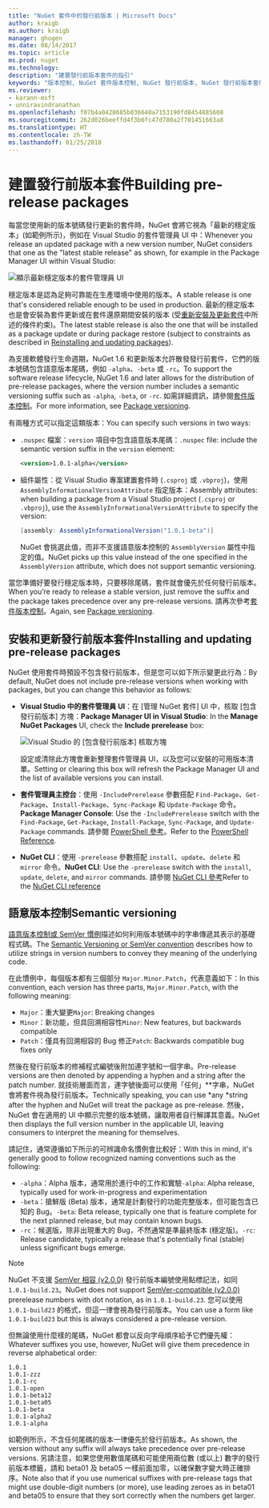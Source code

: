 ```yaml
---
title: "NuGet 套件中的發行前版本 | Microsoft Docs"
author: kraigb
ms.author: kraigb
manager: ghogen
ms.date: 08/14/2017
ms.topic: article
ms.prod: nuget
ms.technology: 
description: "建置發行前版本套件的指引"
keywords: "版本控制, NuGet 套件版本控制, NuGet 發行前版本, NuGet 發行前版本套件, 預覽套件版本, RC 套件版本, 搶鮮版 (Beta) 套件版本, NuGet 語意版本控制"
ms.reviewer:
- karann-msft
- unniravindranathan
ms.openlocfilehash: f07b4a0428685b036640a7153190fd8454885608
ms.sourcegitcommit: 262d026beeffd4f3b6fc47d780a2f701451663a8
ms.translationtype: HT
ms.contentlocale: zh-TW
ms.lasthandoff: 01/25/2018
---
```

# <a name="building-pre-release-packages"></a><span data-ttu-id="f3e1f-104">建置發行前版本套件</span><span class="sxs-lookup"><span data-stu-id="f3e1f-104">Building pre-release packages</span></span>

<span data-ttu-id="f3e1f-105">每當您使用新的版本號碼發行更新的套件時，NuGet 會將它視為「最新的穩定版本」(如範例所示)，例如在 Visual Studio 的套件管理員 UI 中：</span><span class="sxs-lookup"><span data-stu-id="f3e1f-105">Whenever you release an updated package with a new version number, NuGet considers that one as the "latest stable release" as shown, for example in the Package Manager UI within Visual Studio:</span></span>

![顯示最新穩定版本的套件管理員 UI](media/Prerelease_01-LatestStable.png)

<span data-ttu-id="f3e1f-107">穩定版本是認為足夠可靠能在生產環境中使用的版本。</span><span class="sxs-lookup"><span data-stu-id="f3e1f-107">A stable release is one that's considered reliable enough to be used in production.</span></span> <span data-ttu-id="f3e1f-108">最新的穩定版本也是會安裝為套件更新或在套件還原期間安裝的版本 (受[重新安裝及更新套件](../consume-packages/reinstalling-and-updating-packages.md)中所述的條件約束)。</span><span class="sxs-lookup"><span data-stu-id="f3e1f-108">The latest stable release is also the one that will be installed as a package update or during package restore (subject to constraints as described in [Reinstalling and updating packages](../consume-packages/reinstalling-and-updating-packages.md)).</span></span>

<span data-ttu-id="f3e1f-109">為支援軟體發行生命週期，NuGet 1.6 和更新版本允許散發發行前套件，它們的版本號碼包含語意版本尾碼，例如 `-alpha`、`-beta` 或 `-rc`。</span><span class="sxs-lookup"><span data-stu-id="f3e1f-109">To support the software release lifecycle, NuGet 1.6 and later allows for the distribution of pre-release packages, where the version number includes a semantic versioning suffix such as `-alpha`, `-beta`, or `-rc`.</span></span> <span data-ttu-id="f3e1f-110">如需詳細資訊，請參閱[套件版本控制](../reference/package-versioning.md#pre-release-versions)。</span><span class="sxs-lookup"><span data-stu-id="f3e1f-110">For more information, see [Package versioning](../reference/package-versioning.md#pre-release-versions).</span></span>

<span data-ttu-id="f3e1f-111">有兩種方式可以指定這類版本：</span><span class="sxs-lookup"><span data-stu-id="f3e1f-111">You can specify such versions in two ways:</span></span>

- <span data-ttu-id="f3e1f-112">`.nuspec` 檔案：`version` 項目中包含語意版本尾碼：</span><span class="sxs-lookup"><span data-stu-id="f3e1f-112">`.nuspec` file: include the semantic version suffix in the `version` element:</span></span>

    ```xml
    <version>1.0.1-alpha</version>
    ```

- <span data-ttu-id="f3e1f-113">組件屬性：從 Visual Studio 專案建置套件時 (`.csproj` 或 `.vbproj`)，使用 `AssemblyInformationalVersionAttribute` 指定版本：</span><span class="sxs-lookup"><span data-stu-id="f3e1f-113">Assembly attributes: when building a package from a Visual Studio project (`.csproj` or `.vbproj`), use the `AssemblyInformationalVersionAttribute` to specify the version:</span></span>

    ```cs
    [assembly: AssemblyInformationalVersion("1.0.1-beta")]
    ```

    <span data-ttu-id="f3e1f-114">NuGet 會挑選此值，而非不支援語意版本控制的 `AssemblyVersion` 屬性中指定的值。</span><span class="sxs-lookup"><span data-stu-id="f3e1f-114">NuGet picks up this value instead of the one specified in the `AssemblyVersion` attribute, which does not support semantic versioning.</span></span>

<span data-ttu-id="f3e1f-115">當您準備好要發行穩定版本時，只要移除尾碼，套件就會優先於任何發行前版本。</span><span class="sxs-lookup"><span data-stu-id="f3e1f-115">When you’re ready to release a stable version, just remove the suffix and the package takes precedence over any pre-release versions.</span></span> <span data-ttu-id="f3e1f-116">請再次參考[套件版本控制](../reference/package-versioning.md#pre-release-versions)。</span><span class="sxs-lookup"><span data-stu-id="f3e1f-116">Again, see [Package versioning](../reference/package-versioning.md#pre-release-versions).</span></span>

## <a name="installing-and-updating-pre-release-packages"></a><span data-ttu-id="f3e1f-117">安裝和更新發行前版本套件</span><span class="sxs-lookup"><span data-stu-id="f3e1f-117">Installing and updating pre-release packages</span></span>

<span data-ttu-id="f3e1f-118">NuGet 使用套件時預設不包含發行前版本，但是您可以如下所示變更此行為：</span><span class="sxs-lookup"><span data-stu-id="f3e1f-118">By default, NuGet does not include pre-release versions when working with packages, but you can change this behavior as follows:</span></span>

- <span data-ttu-id="f3e1f-119">**Visual Studio 中的套件管理員 UI**：在 [管理 NuGet 套件] UI 中，核取 [包含發行前版本] 方塊：</span><span class="sxs-lookup"><span data-stu-id="f3e1f-119">**Package Manager UI in Visual Studio**: In the **Manage NuGet Packages** UI, check the **Include prerelease** box:</span></span>

    ![Visual Studio 的 [包含發行前版本] 核取方塊](media/Prerelease_02-CheckPrerelease.png)

    <span data-ttu-id="f3e1f-121">設定或清除此方塊會重新整理套件管理員 UI，以及您可以安裝的可用版本清單。</span><span class="sxs-lookup"><span data-stu-id="f3e1f-121">Setting or clearing this box will refresh the Package Manager UI and the list of available versions you can install.</span></span>

- <span data-ttu-id="f3e1f-122">**套件管理員主控台**：使用 `-IncludePrerelease` 參數搭配 `Find-Package`、`Get-Package`、`Install-Package`、`Sync-Package` 和 `Update-Package` 命令。</span><span class="sxs-lookup"><span data-stu-id="f3e1f-122">**Package Manager Console**: Use the `-IncludePrerelease` switch with the `Find-Package`, `Get-Package`, `Install-Package`, `Sync-Package`, and `Update-Package` commands.</span></span> <span data-ttu-id="f3e1f-123">請參閱 [PowerShell 參考](../tools/powershell-reference.md)。</span><span class="sxs-lookup"><span data-stu-id="f3e1f-123">Refer to the [PowerShell Reference](../tools/powershell-reference.md).</span></span>

- <span data-ttu-id="f3e1f-124">**NuGet CLI**：使用 `-prerelease` 參數搭配 `install`、`update`、`delete` 和 `mirror` 命令。</span><span class="sxs-lookup"><span data-stu-id="f3e1f-124">**NuGet CLI**: Use the `-prerelease` switch with the `install`, `update`, `delete`, and `mirror` commands.</span></span> <span data-ttu-id="f3e1f-125">請參閱 [NuGet CLI 參考](../tools/nuget-exe-cli-reference.md)</span><span class="sxs-lookup"><span data-stu-id="f3e1f-125">Refer to the [NuGet CLI reference](../tools/nuget-exe-cli-reference.md)</span></span>

## <a name="semantic-versioning"></a><span data-ttu-id="f3e1f-126">語意版本控制</span><span class="sxs-lookup"><span data-stu-id="f3e1f-126">Semantic versioning</span></span>

<span data-ttu-id="f3e1f-127">[語意版本控制或 SemVer 慣例](http://semver.org/spec/v1.0.0.html)描述如何利用版本號碼中的字串傳遞其表示的基礎程式碼。</span><span class="sxs-lookup"><span data-stu-id="f3e1f-127">The [Semantic Versioning or SemVer convention](http://semver.org/spec/v1.0.0.html) describes how to utilize strings in version numbers to convey they meaning of the underlying code.</span></span>

<span data-ttu-id="f3e1f-128">在此慣例中，每個版本都有三個部分 `Major.Minor.Patch`，代表意義如下：</span><span class="sxs-lookup"><span data-stu-id="f3e1f-128">In this convention, each version has three parts, `Major.Minor.Patch`, with the following meaning:</span></span>

- <span data-ttu-id="f3e1f-129">`Major`：重大變更</span><span class="sxs-lookup"><span data-stu-id="f3e1f-129">`Major`: Breaking changes</span></span>
- <span data-ttu-id="f3e1f-130">`Minor`：新功能，但具回溯相容性</span><span class="sxs-lookup"><span data-stu-id="f3e1f-130">`Minor`: New features, but backwards compatible</span></span>
- <span data-ttu-id="f3e1f-131">`Patch`：僅具有回溯相容的 Bug 修正</span><span class="sxs-lookup"><span data-stu-id="f3e1f-131">`Patch`: Backwards compatible bug fixes only</span></span>

<span data-ttu-id="f3e1f-132">然後在發行前版本的修補程式編號後附加連字號和一個字串。</span><span class="sxs-lookup"><span data-stu-id="f3e1f-132">Pre-release versions are then denoted by appending a hyphen and a string after the patch number.</span></span> <span data-ttu-id="f3e1f-133">就技術層面而言，連字號後面可以使用「任何」**字串，NuGet 會將套件視為發行前版本。</span><span class="sxs-lookup"><span data-stu-id="f3e1f-133">Technically speaking, you can use *any *string after the hyphen and NuGet will treat the package as pre-release.</span></span> <span data-ttu-id="f3e1f-134">然後，NuGet 會在適用的 UI 中顯示完整的版本號碼，讓取用者自行解譯其意義。</span><span class="sxs-lookup"><span data-stu-id="f3e1f-134">NuGet then displays the full version number in the applicable UI, leaving consumers to interpret the meaning for themselves.</span></span>

<span data-ttu-id="f3e1f-135">請記住，通常遵循如下所示的可辨識命名慣例會比較好：</span><span class="sxs-lookup"><span data-stu-id="f3e1f-135">With this in mind, it's generally good to follow recognized naming conventions such as the following:</span></span>

- <span data-ttu-id="f3e1f-136">`-alpha`：Alpha 版本，通常用於進行中的工作和實驗</span><span class="sxs-lookup"><span data-stu-id="f3e1f-136">`-alpha`: Alpha release, typically used for work-in-progress and experimentation</span></span>
- <span data-ttu-id="f3e1f-137">`-beta`：搶鮮版 (Beta) 版本，通常是計劃發行的功能完整版本，但可能包含已知的 Bug。</span><span class="sxs-lookup"><span data-stu-id="f3e1f-137">`-beta`: Beta release, typically one that is feature complete for the next planned release, but may contain known bugs.</span></span>
- <span data-ttu-id="f3e1f-138">`-rc`：候選版，除非出現重大的 Bug，不然通常是準最終版本 (穩定版)。</span><span class="sxs-lookup"><span data-stu-id="f3e1f-138">`-rc`: Release candidate, typically a release that's potentially final (stable) unless significant bugs emerge.</span></span>

> [!Note]
> <span data-ttu-id="f3e1f-139">NuGet 不支援 [SemVer 相容 (v2.0.0)](http://semver.org/spec/v2.0.0.html) 發行前版本編號使用點標記法，如同 `1.0.1-build.23`。</span><span class="sxs-lookup"><span data-stu-id="f3e1f-139">NuGet does not support [SemVer-compatible (v2.0.0)](http://semver.org/spec/v2.0.0.html) prerelease numbers with dot notation, as in `1.0.1-build.23`.</span></span> <span data-ttu-id="f3e1f-140">您可以使用 `1.0.1-build23` 的格式，但這一律會視為發行前版本。</span><span class="sxs-lookup"><span data-stu-id="f3e1f-140">You can use a form like `1.0.1-build23` but this is always considered a pre-release version.</span></span>

<span data-ttu-id="f3e1f-141">但無論使用什麼樣的尾碼，NuGet 都會以反向字母順序給予它們優先權：</span><span class="sxs-lookup"><span data-stu-id="f3e1f-141">Whatever suffixes you use, however, NuGet will give them precedence in reverse alphabetical order:</span></span>

    1.0.1
    1.0.1-zzz
    1.0.1-rc
    1.0.1-open
    1.0.1-beta12
    1.0.1-beta05
    1.0.1-beta
    1.0.1-alpha2
    1.0.1-alpha

<span data-ttu-id="f3e1f-142">如範例所示，不含任何尾碼的版本一律優先於發行前版本。</span><span class="sxs-lookup"><span data-stu-id="f3e1f-142">As shown, the version without any suffix will always take precedence over pre-release versions.</span></span> <span data-ttu-id="f3e1f-143">另請注意，如果您使用數值尾碼和可能使用兩位數 (或以上) 數字的發行前版本標籤，請和 beta01 及 beta05 一樣前面加零，以確保數字變大時正確排序。</span><span class="sxs-lookup"><span data-stu-id="f3e1f-143">Note also that if you use numerical suffixes with pre-release tags that might use double-digit numbers (or more), use leading zeroes as in beta01 and beta05 to ensure that they sort correctly when the numbers get larger.</span></span>
